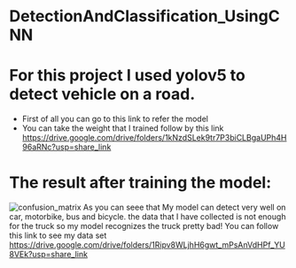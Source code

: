 # DetectionAndClassification_UsingCNN
# For this project I used yolov5 to detect vehicle on a road.
- First of all you can go to this link to refer the model
- You can take the weight that I trained follow by this link https://drive.google.com/drive/folders/1kNzdSLek9tr7P3biCLBgaUPh4H96aRNc?usp=share_link
# The result after training the model:
  ![confusion_matrix](https://user-images.githubusercontent.com/106424285/233060402-9b5eb0a2-5b07-46d4-9d2c-7b0980f13000.png)
As you can seee that My model can detect very well  on car, motorbike, bus and bicycle. the data that I have collected is not enough for the truck so my model recognizes the truck pretty bad!
You can follow this link to see my data set https://drive.google.com/drive/folders/1Ripv8WLjhH6gwt_mPsAnVdHPf_YU8VEk?usp=share_link
